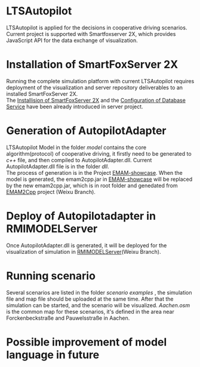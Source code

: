 # LTSAutopilot
LTSAutopilot is applied for the decisions in cooperative driving scenarios. Current project is supported with Smartfoxserver 2X, which provides JavaScript API for the data exchange of visualization.

# Installation of SmartFoxServer 2X
Running the complete simulation platform with current LTSAutopilot requires deployment of the visualization and server repository deliverables to an installed SmartFoxServer 2X.<br>
The [Installision of SmartFoxServer 2X](https://git.rwth-aachen.de/monticore/EmbeddedMontiArc/simulators/server?nav_source=navbar) and the [Configuration of Database Service](https://git.rwth-aachen.de/monticore/EmbeddedMontiArc/simulators/server?nav_source=navbar) have been already introduced in server project. 


# Generation of AutopilotAdapter
LTSAutopilot Model in the folder _model_ contains the core algorithm(protocol) of cooperative driving, it firstly need to be generated to _c++_ file, and then compiled to AutopilotAdapter.dll. Current AutopilotAdapter.dll file is in the folder _dll_.<br>
The process of generation is in the Project [EMAM-showcase](https://git.rwth-aachen.de/monticore/EmbeddedMontiArc/simulators/EMAM-showcase?nav_source=navbar). When the model is generated, the emam2cpp.jar in [EMAM-showcase](https://git.rwth-aachen.de/monticore/EmbeddedMontiArc/simulators/EMAM-showcase?nav_source=navbar) will be replaced by the new emam2cpp.jar, which is in root folder and genedated from [EMAM2Cpp](https://git.rwth-aachen.de/monticore/EmbeddedMontiArc/generators/EMAM2Cpp?nav_source=navbar) project (Weixu Branch).  
# Deploy of Autopilotadapter in RMIMODELServer
Once AutopilotAdapter.dll is generated, it will be deployed for the visualization of simulation in [RMIMODELServer](https://git.rwth-aachen.de/monticore/EmbeddedMontiArc/simulators/RMIModelServer/tree/Weixu)(Weixu Branch).
# Running scenario 
Several scenarios are listed in the folder _scenario examples_ , the simulation file and map file should be uploaded at the same time. After that the simulation can be started, and the scenario will be visualized.
 _Aachen.osm_ is the common map for these scenarios, it's defined in the area near Forckenbeckstraße and Pauwelsstraße in Aachen.
# Possible improvement of model language in future

